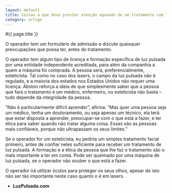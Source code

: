 ```yaml
---
layout: default
title: Coisas a que deve prestar atenção aquando de um tratamento com luz pulsada
category: artigo
---
```


#{{ page.title }}

O operador tem um formulário de admissão e discute quaisquer preocupações que possa ter, antes do tratamento.

O operador tem algum tipo de licença e formação específica de luz pulsada por uma entidade independente acreditada, para além da companhia a quem a máquina foi comprada. A pessoa será, preferencialmente, esteticista. Tal como no caso dos lasers, o campo da luz pulsada não é regulado, e a maioria dos estados nos Estados Unidos não requer uma licença. Abston reforça a ideia de que simplesmente saber que a pessoa que fará o tratamento é um médico, enfermeiro, ou esteticista não basta – tudo depende da integridade da pessoa.

“Não é particularmente difícil aprender”, afirma. “Mas quer uma pessoa seja um médico, tenha um doutoramento, ou seja apenas um técnico, ela terá que estar disposta a aprender, preocupar-se com o que está a fazer, e ter ética para saber quando não tratar alguma coisa. Essas são as pessoas mais confiáveis, porque não ultrapassam os seus limites.”

Se o operador for um esteticista, eu pediria um simples tratamento facial primeiro, antes de confiar neles suficiente para receber um tratamento de luz pulsada. A formação e a ética da pessoa que lhe faz o tratamento são o mais importante a ter em conta. Pode ser queimado por uma máquina de luz pulsada, se o operador não souber o que está a fazer.

O operador irá utilizar óculos para proteger os seus olhos, apesar de isto não ser tão importante neste caso quanto o é em lasers.

- <strong>LuzPulsada.com</strong>